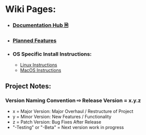 # Wiki Pages:
* ### [Documentation Hub 🗎](https://github.com/ThioJoe/YT-Spammer-Purge/wiki/Documentation-Hub)
* ### [Planned Features](Planned-Features)
* ### OS Specific Install Instructions:
	* [Linux Instructions](Linux-Installation-Instructions)
	* [MacOS Instructions](MacOS-Instructions)

## Project Notes:
### Version Naming Convention ⇨ Release Version = x.y.z
* x = Major Version: Major Overhaul / Restructure of Project
* y = Minor Version: New Features / Functionality
* z = Patch Version: Bug Fixes After Release
* "-Testing" or "-Beta" = Next version work in progress